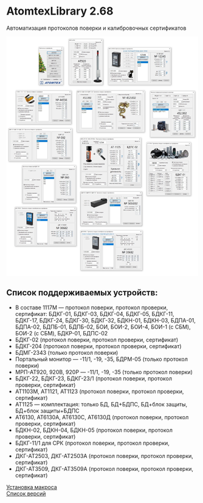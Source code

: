 # AtomtexLibrary 2.68
Автоматизация протоколов поверки и калибровочных сертификатов

![alt tag](allBD2.jpg)
## Список поддерживаемых устройств:

* В составе 1117М — протокол поверки, протокол проверки, сертификат: БДКГ-01, БДКГ-03, БДКГ-04, БДКГ-05, БДКГ-11, БДКГ-17, БДКГ-24, БДКГ-30, БДКГ-32, БДКН-01, БДКН-03, БДПА-01, БДПА-02, БДПБ-01, БДПБ-02, БОИ, БОИ-2, БОИ-4, БОИ-1 (с СБМ), БОИ-2 (с СБМ), БДКР-01, БДПС-02
* БДКГ-02 (протокол поверки, протокол проверки, сертификат) 
* БДКГ-204 (протокол поверки, протокол проверки, сертификат)
* БДМГ-2343 (только протокол поверки)
* Портальный монитор — -11/1, -19, -35, БДРМ-05 (только протокол поверки)
* МРП-АТ920, 920В, 920Р — -11/1, -19, -35 (только протокол поверки)
* БДКГ-22, БДКГ-23, БДКГ-23/1 (протокол поверки, протокол проверки, сертификат)
* АТ1103М, АТ1121, АТ1123 (протокол поверки, протокол проверки, сертификат)
* АТ1125 — комплектация: только БД, БД+БДПС, БД+блок защиты, БД+блок защиты+БДПС
* АТ6130, АТ6130А, АТ6130С, АТ6130Д (протокол поверки, протокол проверки, сертификат)
* БДКН-02, БДКН-04, БДКН-05 (протокол поверки, протокол проверки, сертификат)
* БДКГ-11/1 для СРК (протокол поверки, протокол проверки, сертификат)
* ДКГ-АТ2503, ДКГ-АТ2503А (протокол поверки, протокол проверки, сертификат)
* ДКГ-АТ3509, ДКГ-АТ3509А (протокол поверки, протокол проверки, сертификат)

[Установка макроса](./INSTALL.md)  
[Список версий](./VERSION.md)

